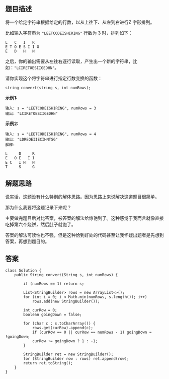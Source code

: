 ## 题目描述

将一个给定字符串根据给定的行数，以从上往下、从左到右进行Z 字形排列。

比如输入字符串为 ``"LEETCODEISHIRING"`` 行数为 3 时，排列如下：


```
L   C   I   R
E T O E S I I G
E   D   H   N
```
之后，你的输出需要从左往右逐行读取，产生出一个新的字符串，比如：``"LCIRETOESIIGEDHN"``。

请你实现这个将字符串进行指定行数变换的函数：


```
string convert(string s, int numRows);
```


**示例1:**


```
输入: s = "LEETCODEISHIRING", numRows = 3
输出: "LCIRETOESIIGEDHN"
```


**示例2:**


```
输入: s = "LEETCODEISHIRING", numRows = 4
输出: "LDREOEIIECIHNTSG"
解释:

L     D     R
E   O E   I I
E C   I H   N
T     S     G
```


## 解题思路

说实话，这题没有什么特别的解体思路。因为思路上来说解决这道题目很简单。

那为什么我要将这题记录下来呢？

主要做完题目后对比答案，被答案的解法给惊艳到了。这种感觉于我而言就像直接吃掉第六个烧饼，然后肚子就饱了。

答案的解法可读性也不强，但是这种恰到好处的代码甚至让我怀疑出题者是先想到答案，再想到题目的。

## 答案


```
class Solution {
    public String convert(String s, int numRows) {

        if (numRows == 1) return s;

        List<StringBuilder> rows = new ArrayList<>();
        for (int i = 0; i < Math.min(numRows, s.length()); i++)
            rows.add(new StringBuilder());

        int curRow = 0;
        boolean goingDown = false;

        for (char c : s.toCharArray()) {
            rows.get(curRow).append(c);
            if (curRow == 0 || curRow == numRows - 1) goingDown = !goingDown;
            curRow += goingDown ? 1 : -1;
        }

        StringBuilder ret = new StringBuilder();
        for (StringBuilder row : rows) ret.append(row);
        return ret.toString();
    }
}

```
